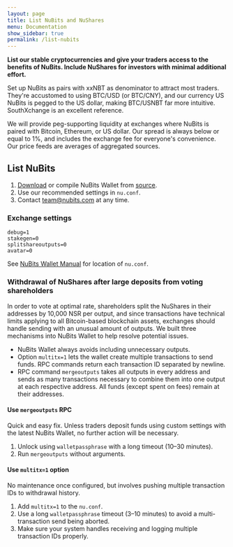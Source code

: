 ```yaml
---
layout: page
title: List NuBits and NuShares
menu: Documentation
show_sidebar: true
permalink: /list-nubits
---
```

**List our stable cryptocurrencies and give your traders access to the benefits of NuBits. Include NuShares for investors with minimal additional effort.**

Set up NuBits as pairs with xxNBT as denominator to attract most traders. They're accustomed to using BTC/USD (or BTC/CNY), and our currency US NuBits is pegged to the US dollar, making BTC/USNBT far more intuitive. SouthXchange is an excellent reference.

We will provide peg-supporting liquidity at exchanges where NuBits is paired with Bitcoin, Ethereum, or US dollar. Our spread is always below or equal to 1%, and includes the exchange fee for everyone's convenience. Our price feeds are averages of aggregated sources.

## List NuBits

1. [Download](/wallet) or compile NuBits Wallet from [source](/source).
2. Use our recommended settings in `nu.conf`.
3. Contact [team@nubits.com](mailto:team@nubits.com) at any time.

### Exchange settings

```
debug=1
stakegen=0
splitshareoutputs=0
avatar=0
```

See [NuBits Wallet Manual](https://nubits.com/wallet-manual) for location of `nu.conf`.

### Withdrawal of NuShares after large deposits from voting shareholders

In order to vote at optimal rate, shareholders split the NuShares in their addresses by 10,000 NSR per output, and since transactions have technical limits applying to all Bitcoin-based blockchain assets, exchanges should handle sending with an unusual amount of outputs. We built three mechanisms into NuBits Wallet to help resolve potential issues.

- NuBits Wallet always avoids including unnecessary outputs.
- Option `multitx=1` lets the wallet create multiple transactions to send funds. RPC commands return each transaction ID separated by newline.
- RPC command `mergeoutputs` takes all outputs in every address and sends as many transactions necessary to combine them into one output at each respective address. All funds (except spent on fees) remain at their addresses.

#### Use `mergeoutputs` RPC

Quick and easy fix. Unless traders deposit funds using custom settings with the latest NuBits Wallet, no further action will be necessary.

1. Unlock using `walletpassphrase` with a long timeout (10–30 minutes).
2. Run `mergeoutputs` without arguments.

#### Use `multitx=1` option

No maintenance once configured, but involves pushing multiple transaction IDs to withdrawal history.

1. Add `multitx=1` to the `nu.conf`.
2. Use a long `walletpassphrase` timeout (3–10 minutes) to avoid a multi-transaction send being aborted.
3. Make sure your system handles receiving and logging multiple transaction IDs properly.
